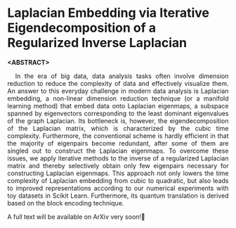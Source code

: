 # Laplacian Embedding via Iterative Eigendecomposition of a Regularized Inverse Laplacian

**&lt;ABSTRACT&gt;**
<div align="justify"> 
&nbsp;&nbsp;In the era of big data, data analysis tasks often involve dimension reduction to reduce the complexity of data and effectively visualize them. An answer to this everyday challenge in modern data analysis is Laplacian embedding, a non-linear dimension reduction technique (or a manifold learning method) that embed data onto Laplacian eigenmaps, a subspace spanned by eigenvectors corresponding to the least dominant eigenvalues of the graph Laplacian. Its bottleneck is, however, the eigendecomposition of the Laplacian matrix, which is characterized by the cubic time complexity. Furthermore, the conventional scheme is hardly efficient in that the majority of eigenpairs become redundant, after some of them are singled out to construct the Laplacian eigenmaps. To overcome these issues, we apply iterative methods to the inverse of a regularized Laplacian matrix and thereby selectively obtain only few eigenpairs necessary for constructing Laplacian eigenmaps. This approach not only lowers the time complexity of Laplacian embedding from cubic to quadratic, but also leads to improved representations according to our numerical experiments with toy datasets in Scikit Learn. Furthermore, its quantum translation is derived based on the block encoding technique.
</div>

A full text will be available on ArXiv very soon!🙌
